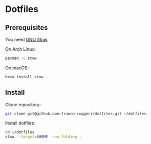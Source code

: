 # Dotfiles

## Prerequisites

You need [GNU Stow](https://www.gnu.org/software/stow/).

On Arch Linux:

```bash
pacman -S stow
```

On macOS:

```bash
brew install stow
```

## Install

Clone repository:

```bash
git clone git@github.com:franco-ruggeri/dotfiles.git ~/dotfiles
```

Install dotfiles:

```bash
cd ~/dotfiles
stow --target=$HOME --no-folding .
```
